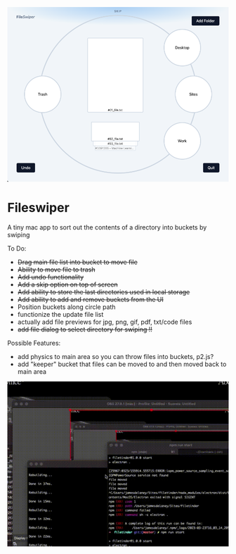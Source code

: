 ![Fileswiper](https://github.com/jamesdelaneyie/fileswiper/blob/master/progress_gifs/fileswiper-progress-1.png)

# Fileswiper

A tiny mac app to sort out the contents of a directory into buckets by swiping

To Do:
- ~~Drag main file list into bucket to move file~~
- ~~Ability to move file to trash~~
- ~~Add undo functionality~~
- ~~Add a skip option on top of screen~~
- ~~Add ability to store the last directories used in local storage~~
- ~~Add ability to add and remove buckets from the UI~~
- Position buckets along circle path
- functionize the update file list
- actually add file previews for jpg, png, gif, pdf, txt/code files
- ~~add file dialog to select directory for swiping !!~~ 

Possible Features:
- add physics to main area so you can throw files into buckets, p2.js?
- add "keeper" bucket that files can be moved to and then moved back to main area


![Fileswiper](https://github.com/jamesdelaneyie/fileswiper/blob/master/progress_gifs/fileswiper.gif)